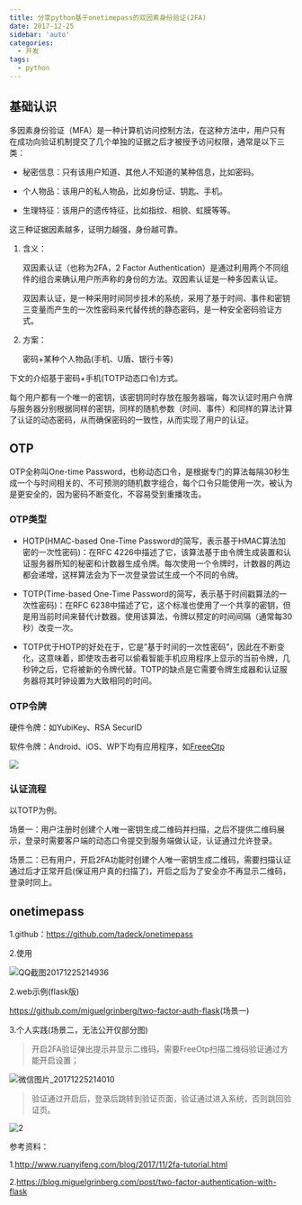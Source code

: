 ```yaml
---
title: 分享python基于onetimepass的双因素身份验证(2FA)
date: 2017-12-25
sidebar: 'auto'
categories:
  - 开发
tags:
  - python
---
```


## 基础认识  

多因素身份验证（MFA）是一种计算机访问控制方法，在这种方法中，用户只有在成功向验证机制提交了几个单独的证据之后才被授予访问权限，通常是以下三类：

- 秘密信息：只有该用户知道、其他人不知道的某种信息，比如密码。

- 个人物品：该用户的私人物品，比如身份证、钥匙、手机。

- 生理特征：该用户的遗传特征，比如指纹、相貌、虹膜等等。

这三种证据因素越多，证明力越强，身份越可靠。

1. 含义：

    双因素认证（也称为2FA，2 Factor Authentication）是通过利用两个不同组件的组合来确认用户所声称的身份的方法。双因素认证是一种多因素认证。

    双因素认证，是一种采用时间同步技术的系统，采用了基于时间、事件和密钥三变量而产生的一次性密码来代替传统的静态密码，是一种安全密码验证方式。

2. 方案：

    密码+某种个人物品\(手机、U盾、银行卡等\)

下文的介绍基于密码+手机\(TOTP动态口令\)方式。

每个用户都有一个唯一的密钥，该密钥同时存放在服务器端，每次认证时用户令牌与服务器分别根据同样的密钥，同样的随机参数（时间、事件）和同样的算法计算了认证的动态密码，从而确保密码的一致性，从而实现了用户的认证。

## OTP

OTP全称叫One-time Password，也称动态口令，是根据专门的算法每隔30秒生成一个与时间相关的、不可预测的随机数字组合，每个口令只能使用一次，被认为是更安全的，因为密码不断变化，不容易受到重播攻击。

### OTP类型

- HOTP\(HMAC-based One-Time Password的简写，表示基于HMAC算法加密的一次性密码\)：在RFC 4226中描述了它，该算法基于由令牌生成装置和认证服务器所知的秘密和计数器生成令牌。每次使用一个令牌时，计数器的两边都会递增，这样算法会为下一次登录尝试生成一个不同的令牌。

- TOTP\(Time-based One-Time Password的简写，表示基于时间戳算法的一次性密码\)：在RFC 6238中描述了它，这个标准也使用了一个共享的密钥，但是用当前时间来替代计数器。使用该算法，令牌以预定的时间间隔（通常每30秒）改变一次。

- TOTP优于HOTP的好处在于，它是”基于时间的一次性密码”，因此在不断变化，这意味着，即使攻击者可以偷看智能手机应用程序上显示的当前令牌，几秒钟之后，它将被新的令牌代替。TOTP的缺点是它需要令牌生成器和认证服务器将其时钟设置为大致相同的时间。

### OTP令牌

硬件令牌：如YubiKey、RSA SecurID

软件令牌：Android、iOS、WP下均有应用程序，如[FreeeOtp](https://freeotp.github.io/)

![](https://static.saintic.com/EauDouce/blog/201712252152239450.jpg)

### 认证流程

以TOTP为例。

场景一：用户注册时创建个人唯一密钥生成二维码并扫描，之后不提供二维码展示，登录时需要客户端的动态口令提交到服务端做认证，认证通过允许登录。

场景二：已有用户，开启2FA功能时创建个人唯一密钥生成二维码，需要扫描认证通过后才正常开启\(保证用户真的扫描了\)，开启之后为了安全亦不再显示二维码，登录时同上。

## onetimepass

1.github：<https://github.com/tadeck/onetimepass>

2.使用

![QQ截图20171225214936](https://static.saintic.com/EauDouce/blog/201712252149502997.png)  

2.web示例\(flask版\)  

<https://github.com/miguelgrinberg/two-factor-auth-flask>\(场景一\)

3.个人实践\(场景二，无法公开仅部分图\)

> 开启2FA验证弹出提示并显示二维码，需要FreeOtp扫描二维码验证通过方能开启设置；

![微信图片_20171225214010](https://static.saintic.com/EauDouce/blog/201712252151262030.jpg)

> 验证通过开启后，登录后跳转到验证页面，验证通过进入系统，否则跳回验证页。

![2](https://static.saintic.com/EauDouce/blog/201712252152472409.jpg)

参考资料：

1.<http://www.ruanyifeng.com/blog/2017/11/2fa-tutorial.html>

2.<https://blog.miguelgrinberg.com/post/two-factor-authentication-with-flask>
